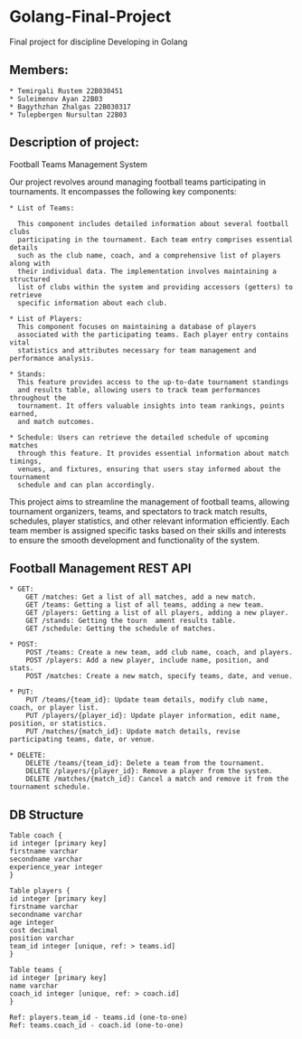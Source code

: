 # Golang-Final-Project
Final project for discipline Developing in Golang

## Members:
    * Temirgali Rustem 22B030451 
    * Suleimenov Ayan 22B03 
    * Bagythzhan Zhalgas 22B030317
    * Tulepbergen Nursultan 22B03

## Description of project:
Football Teams Management System

Our project revolves around managing football teams participating in tournaments. It encompasses the following key components:

    * List of Teams: 

      This component includes detailed information about several football clubs
      participating in the tournament. Each team entry comprises essential details
      such as the club name, coach, and a comprehensive list of players along with
      their individual data. The implementation involves maintaining a structured 
      list of clubs within the system and providing accessors (getters) to retrieve
      specific information about each club.

    * List of Players:
      This component focuses on maintaining a database of players
      associated with the participating teams. Each player entry contains vital 
      statistics and attributes necessary for team management and performance analysis.

    * Stands:
      This feature provides access to the up-to-date tournament standings
      and results table, allowing users to track team performances throughout the
      tournament. It offers valuable insights into team rankings, points earned, 
      and match outcomes.

    * Schedule: Users can retrieve the detailed schedule of upcoming matches
      through this feature. It provides essential information about match timings, 
      venues, and fixtures, ensuring that users stay informed about the tournament 
      schedule and can plan accordingly.

This project aims to streamline the management of football teams, allowing tournament organizers, teams, and spectators to track match results, schedules, player statistics, and other relevant information efficiently. Each team member is assigned specific tasks based on their skills and interests to ensure the smooth development and functionality of the system.

## Football Management REST API
    * GET:
        GET /matches: Get a list of all matches, add a new match.
        GET /teams: Getting a list of all teams, adding a new team.
        GET /players: Getting a list of all players, adding a new player.
        GET /stands: Getting the tourn  ament results table.
        GET /schedule: Getting the schedule of matches.

    * POST:
        POST /teams: Create a new team, add club name, coach, and players.
        POST /players: Add a new player, include name, position, and stats.
        POST /matches: Create a new match, specify teams, date, and venue.

    * PUT:
        PUT /teams/{team_id}: Update team details, modify club name, coach, or player list.
        PUT /players/{player_id}: Update player information, edit name, position, or statistics.
        PUT /matches/{match_id}: Update match details, revise participating teams, date, or venue.

    * DELETE:
        DELETE /teams/{team_id}: Delete a team from the tournament.
        DELETE /players/{player_id}: Remove a player from the system.
        DELETE /matches/{match_id}: Cancel a match and remove it from the tournament schedule.

## DB Structure

    Table coach {
    id integer [primary key]
    firstname varchar
    secondname varchar
    experience_year integer
    }
    
    Table players {
    id integer [primary key]
    firstname varchar
    secondname varchar
    age integer
    cost decimal
    position varchar
    team_id integer [unique, ref: > teams.id]
    }
    
    Table teams {
    id integer [primary key]
    name varchar
    coach_id integer [unique, ref: > coach.id]
    }
    
    Ref: players.team_id - teams.id (one-to-one)
    Ref: teams.coach_id - coach.id (one-to-one)
